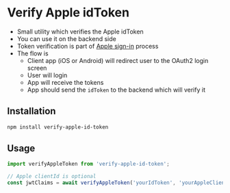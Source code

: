 # Verify Apple idToken

- Small utility which verifies the Apple idToken
- You can use it on the backend side
- Token verification is part of [Apple sign-in](https://developer.apple.com/documentation/signinwithapplerestapi) process
- The flow is
    - Client app (iOS or Android) will redirect user to the OAuth2 login screen
    - User will login
    - App will receive the tokens
    - App should send the `idToken` to the backend which will verify it

## Installation
```bash
npm install verify-apple-id-token
```

## Usage
```typescript
import verifyAppleToken from 'verify-apple-id-token';

// Apple clientId is optional
const jwtClaims = await verifyAppleToken('yourIdToken', 'yourAppleClientId');
```

